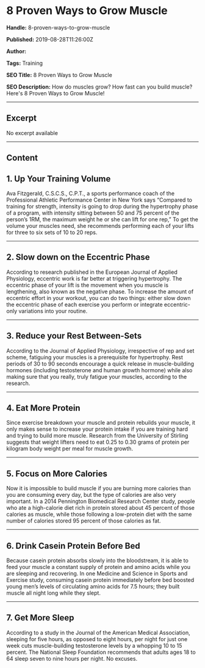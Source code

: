 # 8 Proven Ways to Grow Muscle

**Handle:** 8-proven-ways-to-grow-muscle

**Published:** 2019-08-28T11:26:00Z

**Author:**  

**Tags:** Training

**SEO Title:** 8 Proven Ways to Grow Muscle

**SEO Description:** How do muscles grow? How fast can you build muscle? Here's 8 Proven Ways to Grow Muscle!

---

## Excerpt

No excerpt available

---

## Content

## 1. Up Your Training Volume

Ava Fitzgerald, C.S.C.S., C.P.T., a sports performance coach of the Professional Athletic Performance Center in New York says “Compared to training for strength, intensity is going to drop during the hypertrophy phase of a program, with intensity sitting between 50 and 75 percent of the person’s 1RM, the maximum weight he or she can lift for one rep,”
To get the volume your muscles need, she recommends performing each of your lifts for three to six sets of 10 to 20 reps.

---

## 2. Slow down on the Eccentric Phase

According to research published in the European Journal of Applied Physiology, eccentric work is far better at triggering hypertrophy. The eccentric phase of your lift is the movement when you muscle is lengthening, also known as the negative phase.
To increase the amount of eccentric effort in your workout, you can do two things: either slow down the eccentric phase of each exercise you perform or integrate eccentric-only variations into your routine.

---

## 3. Reduce your Rest Between-Sets

According to the Journal of Applied Physiology, irrespective of rep and set scheme, fatiguing your muscles is a prerequisite for hypertrophy. Rest periods of 30 to 90 seconds encourage a quick release in muscle-building hormones (including testosterone and human growth hormone) while also making sure that you really, truly fatigue your muscles, according to the research.

---

## 4. Eat More Protein

Since exercise breakdown your muscle and protein rebuilds your muscle, it only makes sense to increase your protein intake if you are training hard and trying to build more muscle.
Research from the University of Stirling suggests that weight lifters need to eat 0.25 to 0.30 grams of protein per kilogram body weight per meal for muscle growth.

---

## 5. Focus on More Calories

Now it is impossible to build muscle if you are burning more calories than you are consuming every day, but the type of calories are also very important. In a 2014 Pennington Biomedical Research Center study, people who ate a high-calorie diet rich in protein stored about 45 percent of those calories as muscle, while those following a low-protein diet with the same number of calories stored 95 percent of those calories as fat.

---

## 6. Drink Casein Protein Before Bed

Because casein protein absorbs slowly into the bloodstream, it is able to feed your muscle a constant supply of protein and amino acids while you are sleeping and recovering. In one Medicine and Science in Sports and Exercise study, consuming casein protein immediately before bed boosted young men’s levels of circulating amino acids for 7.5 hours; they built muscle all night long while they slept.

---

## 7. Get More Sleep

According to a study in the Journal of the American Medical Association, sleeping for five hours, as opposed to eight hours, per night for just one week cuts muscle-building testosterone levels by a whopping 10 to 15 percent.
The National Sleep Foundation recommends that adults ages 18 to 64 sleep seven to nine hours per night. No excuses.

